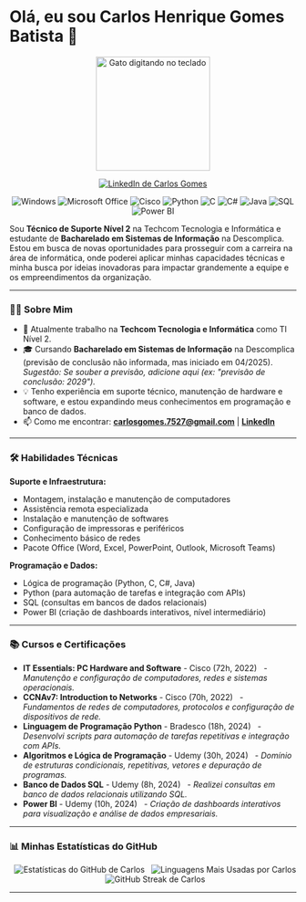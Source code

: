 # Olá, eu sou Carlos Henrique Gomes Batista 👋

<p align="center">
  <img src="https://raw.githubusercontent.com/SEU_USUARIO/SEU_REPOSITORIO/main/assets/gato-digitando.gif" alt="Gato digitando no teclado" width="200" />
</p>

<p align="center">
  <a href="https://www.linkedin.com/in/carlos-gomes-6aba17226" target="_blank">
    <img src="https://img.shields.io/badge/LinkedIn-0077B5?style=for-the-badge&logo=linkedin&logoColor=white" alt="LinkedIn de Carlos Gomes"/>
  </a>
</p>

<p align="center">
  <img src="https://img.shields.io/badge/Windows-0078D6?style=for-the-badge&logo=windows&logoColor=white" alt="Windows"/>
  <img src="https://img.shields.io/badge/Microsoft_Office-D83B01?style=for-the-badge&logo=microsoft-office&logoColor=white" alt="Microsoft Office"/>
  <img src="https://img.shields.io/badge/Cisco-1BA0D7?style=for-the-badge&logo=cisco&logoColor=white" alt="Cisco"/>
  <img src="https://img.shields.io/badge/Python-3776AB?style=for-the-badge&logo=python&logoColor=white" alt="Python"/>
  <img src="https://img.shields.io/badge/C-A8B9CC?style=for-the-badge&logo=c&logoColor=white" alt="C"/> <img src="https://img.shields.io/badge/C%23-239120?style=for-the-badge&logo=c-sharp&logoColor=white" alt="C#"/>
  <img src="https://img.shields.io/badge/Java-007396?style=for-the-badge&logo=java&logoColor=white" alt="Java"/>
  <img src="https://img.shields.io/badge/SQL-4479A1?style=for-the-badge&logo=mysql&logoColor=white" alt="SQL"/>
  <img src="https://img.shields.io/badge/Power_BI-F2C811?style=for-the-badge&logo=power-bi&logoColor=black" alt="Power BI"/>
</p>

Sou **Técnico de Suporte Nível 2** na Techcom Tecnologia e Informática e estudante de **Bacharelado em Sistemas de Informação** na Descomplica. Estou em busca de novas oportunidades para prosseguir com a carreira na área de informática, onde poderei aplicar minhas capacidades técnicas e minha busca por ideias inovadoras para impactar grandemente a equipe e os empreendimentos da organização.

---

### 👨‍💻 Sobre Mim

- 🏢 Atualmente trabalho na **Techcom Tecnologia e Informática** como TI Nível 2.
- 🎓 Cursando **Bacharelado em Sistemas de Informação** na Descomplica (previsão de conclusão não informada, mas iniciado em 04/2025). *Sugestão: Se souber a previsão, adicione aqui (ex: "previsão de conclusão: 2029").*
- 💡 Tenho experiência em suporte técnico, manutenção de hardware e software, e estou expandindo meus conhecimentos em programação e banco de dados.
- 📫 Como me encontrar: **carlosgomes.7527@gmail.com** | **[LinkedIn](https://www.linkedin.com/in/carlos-gomes-6aba17226)**

---

### 🛠️ Habilidades Técnicas

**Suporte e Infraestrutura:**
- Montagem, instalação e manutenção de computadores
- Assistência remota especializada
- Instalação e manutenção de softwares
- Configuração de impressoras e periféricos
- Conhecimento básico de redes
- Pacote Office (Word, Excel, PowerPoint, Outlook, Microsoft Teams)

**Programação e Dados:**
- Lógica de programação (Python, C, C#, Java)
- Python (para automação de tarefas e integração com APIs)
- SQL (consultas em bancos de dados relacionais)
- Power BI (criação de dashboards interativos, nível intermediário)

---

### 📚 Cursos e Certificações

- **IT Essentials: PC Hardware and Software** - Cisco (72h, 2022)
  - *Manutenção e configuração de computadores, redes e sistemas operacionais.*
- **CCNAv7: Introduction to Networks** - Cisco (70h, 2022)
  - *Fundamentos de redes de computadores, protocolos e configuração de dispositivos de rede.*
- **Linguagem de Programação Python** - Bradesco (18h, 2024)
  - *Desenvolvi scripts para automação de tarefas repetitivas e integração com APIs.*
- **Algoritmos e Lógica de Programação** - Udemy (30h, 2024)
  - *Domínio de estruturas condicionais, repetitivas, vetores e depuração de programas.*
- **Banco de Dados SQL** - Udemy (8h, 2024)
  - *Realizei consultas em banco de dados relacionais utilizando SQL.*
- **Power BI** - Udemy (10h, 2024)
  - *Criação de dashboards interativos para visualização e análise de dados empresariais.*

---

### 📊 Minhas Estatísticas do GitHub

<p align="center">
  <img src="https://github-readme-stats.vercel.app/api?username=carlosvcl&show_icons=true&theme=radical&locale=pt-br&count_private=true&hide_rank=true" alt="Estatísticas do GitHub de Carlos"/>
  <img src="https://github-readme-stats.vercel.app/api/top-langs/?username=carlosvcl&layout=compact&theme=radical&locale=pt-br" alt="Linguagens Mais Usadas por Carlos"/>
  <img src="https://github-readme-streak-stats.herokuapp.com/?user=carlosvcl&theme=radical&hide_border=true&locale=pt_BR" alt="GitHub Streak de Carlos"/>
</p>

---
